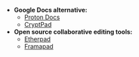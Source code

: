- **Google Docs alternative:**
  - [Proton Docs](https://proton.me/drive/docs)
  - [CryptPad](https://cryptpad.fr/)
- **Open source  collaborative editing tools:**
  - [Etherpad](https://etherpad.org/) 
  - [Framapad](https://framapad.org/abc/en/)
